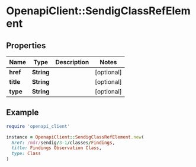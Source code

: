 # OpenapiClient::SendigClassRefElement

## Properties

| Name | Type | Description | Notes |
| ---- | ---- | ----------- | ----- |
| **href** | **String** |  | [optional] |
| **title** | **String** |  | [optional] |
| **type** | **String** |  | [optional] |

## Example

```ruby
require 'openapi_client'

instance = OpenapiClient::SendigClassRefElement.new(
  href: /mdr/sendig/3-1/classes/Findings,
  title: Findings Observation Class,
  type: Class
)
```

